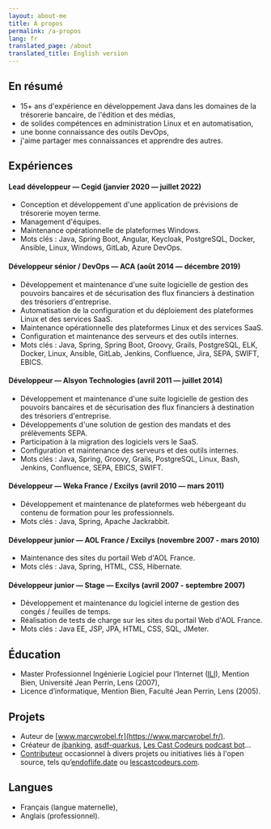 ```yaml
---
layout: about-me
title: À propos
permalink: /a-propos
lang: fr
translated_page: /about
translated_title: English version
---
```


## En résumé

- 15+ ans d'expérience en développement Java dans les domaines de la trésorerie bancaire, de
  l'édition et des médias,
- de solides compétences en administration Linux et en automatisation,
- une bonne connaissance des outils DevOps,
- j'aime partager mes connaissances et apprendre des autres.

## Expériences

#### Lead développeur — Cegid (janvier 2020 — juillet 2022)

- Conception et développement d'une application de prévisions de trésorerie moyen terme.
- Management d'équipes.
- Maintenance opérationnelle de plateformes Windows.
- Mots clés : Java, Spring Boot, Angular, Keycloak, PostgreSQL, Docker, Ansible, Linux, Windows,
  GitLab, Azure DevOps.

#### Développeur sénior / DevOps — ACA (août 2014 — décembre 2019)

- Développement et maintenance d'une suite logicielle de gestion des pouvoirs bancaires et de
  sécurisation des flux financiers à destination des trésoriers d'entreprise.
- Automatisation de la configuration et du déploiement des plateformes Linux et des services SaaS.
- Maintenance opérationnelle des plateformes Linux et des services SaaS.
- Configuration et maintenance des serveurs et des outils internes.
- Mots clés : Java, Spring, Spring Boot, Groovy, Grails, PostgreSQL, ELK, Docker, Linux, Ansible,
  GitLab, Jenkins, Confluence, Jira, SEPA, SWIFT, EBICS.

#### Développeur — Alsyon Technologies (avril 2011 — juillet 2014)

- Développement et maintenance d'une suite logicielle de gestion des pouvoirs bancaires et de
  sécurisation des flux financiers à destination des trésoriers d'entreprise.
- Développements d'une solution de gestion des mandats et des prélèvements SEPA.
- Participation à la migration des logiciels vers le SaaS.
- Configuration et maintenance des serveurs et des outils internes.
- Mots clés : Java, Spring, Groovy, Grails, PostgreSQL, Linux, Bash, Jenkins, Confluence, SEPA,
  EBICS, SWIFT.

#### Développeur — Weka France / Excilys (avril 2010 — mars 2011)

- Développement et maintenance de plateformes web hébergeant du contenu de formation pour les
  professionnels.
- Mots clés : Java, Spring, Apache Jackrabbit.

#### Développeur junior — AOL France / Excilys (novembre 2007 - mars 2010)

- Maintenance des sites du portail Web d'AOL France.
- Mots clés : Java, Spring, HTML, CSS, Hibernate.

#### Développeur junior — Stage — Excilys (avril 2007 - septembre 2007)

- Développement et maintenance du logiciel interne de gestion des congés / feuilles de temps.
- Réalisation de tests de charge sur les sites du portail Web d'AOL France.
- Mots clés : Java EE, JSP, JPA, HTML, CSS, SQL, JMeter.

## Éducation

- Master Professionnel Ingénierie Logiciel pour l’Internet
  ([ILI](https://www.cril.univ-artois.fr/master/ili/m2proili-home.html)), Mention Bien, Université
  Jean Perrin, Lens (2007),
- Licence d’informatique, Mention Bien, Faculté Jean Perrin, Lens (2005).

## Projets

- Auteur de [www.marcwrobel.fr](https://www.marcwrobel.fr/).
- Créateur de [jbanking](https://github.com/marcwrobel/jbanking),
  [asdf-quarkus](https://github.com/asdf-community/asdf-quarkus),
  [Les Cast Codeurs podcast bot](https://github.com/lescastcodeurs/lcc-slack-bot)…
- [Contributeur](https://github.com/marcwrobel) occasionnel à divers projets ou initiatives liés à
  l'open source, tels qu’[endoflife.date](https://github.com/endoflife-date/endoflife.date) ou
  [lescastcodeurs.com](https://github.com/lescastcodeurs/lescastcodeurs.com).

## Langues

- Français (langue maternelle),
- Anglais (professionnel).
